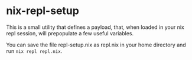 # nix-repl-setup

This is a small utility that defines a payload, that, when loaded in your nix repl session, will prepopulate a few useful variables.

You can save the file repl-setup.nix as repl.nix in your home directory and run `nix repl repl.nix`.
